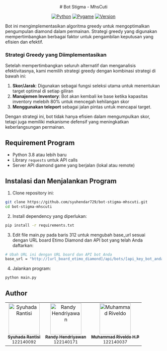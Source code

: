 <div align="center">
# Bot Stigma - MhsCuti

[![Python](https://img.shields.io/badge/Python-3.8-blue.svg)](https://www.python.org/)
[![Pygame](https://img.shields.io/badge/Request-2.31.0-green.svg)](https://www.pygame.org/)
[![Version](https://img.shields.io/badge/Version-1.0-orange.svg)]()
</div
## Algoritma Greedy dalam Bot Diamond Game

Bot ini mengimplementasikan algoritma greedy untuk mengoptimalkan pengumpulan diamond dalam permainan. Strategi greedy yang digunakan mempertimbangkan berbagai faktor untuk pengambilan keputusan yang efisien dan efektif.

### Strategi Greedy yang Diimplementasikan

Setelah mempertimbangkan seluruh alternatif dan menganalisis efektivitasnya, kami memilih strategi greedy dengan kombinasi strategi di bawah ini:

1. **Skor/Jarak**: Digunakan sebagai fungsi seleksi utama untuk menentukan target optimal di setiap giliran
2. **Manajemen Inventory**: Bot akan kembali ke base ketika kapasitas inventory melebih 80% untuk mencegah kehilangan skor
3. **Menggunakan teleport** sebagai jalan pintas untuk mencapai target.

Dengan strategi ini, bot tidak hanya efisien dalam mengumpulkan skor, tetapi juga memiliki mekanisme defensif yang meningkatkan keberlangsungan permainan.

## Requirement Program

- Python 3.8 atau lebih baru
- Library `requests` untuk API calls
- Server API diamond game yang berjalan (lokal atau remote)

## Instalasi dan Menjalankan Program

1. Clone repository ini:
```bash
git clone https://github.com/syuhendar729/bot-stigma-mhscuti.git
cd bot-stigma-mhscuti
```
2. Install dependency yang diperlukan:
```bash
pip install -r requirements.txt
```
3. Edit file main.py pada baris 312 untuk mengubah base_url sesuai dengan URL board Etimo Diamond dan API bot yang telah Anda daftarkan:
```bash
# Ubah URL ini dengan URL board dan API bot Anda
base_url = "http://[url_board_etimo_diamond]/api/bots/[api_key_bot_anda]"
```
4. Jalankan program:
```bash
python main.py
```

## Author
<div align="center">
<table> <tr> <td align="center"> <a href="https://github.com/syuhendar729"> <img src="https://github.com/syuhendar729.png" width="100px;" alt="Syuhada Rantisi"/> <br /> <sub><b>Syuhada Rantisi</b></sub> </a> <br /> <sub>122140092</sub> </td> <td align="center"> <a href="https://github.com/Randyh-25"> <img src="https://github.com/Randyh-25.png" width="100px;" alt="Randy Hendriyawan"/> <br /> <sub><b>Randy Hendriyawan</b></sub> </a> <br /> <sub>122140171</sub> </td> <td align="center"> <a href="https://github.com/MuhammadRiveldo"> <img src="https://github.com/MuhammadRiveldo.png" width="100px;" alt="Muhammad Riveldo"/> <br /> <sub><b>Muhammad Riveldo H.P</b></sub> </a> <br /> <sub>122140037</sub> </td> </tr> </table>
</div>
